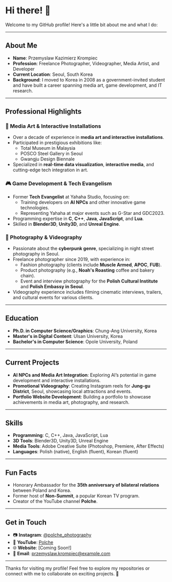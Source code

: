 # Hi there! 👋

Welcome to my GitHub profile! Here's a little bit about me and what I do:

---

## **About Me**

- **Name**: Przemyslaw Kazimierz Krompiec
- **Profession**: Freelance Photographer, Videographer, Media Artist, and Developer
- **Current Location**: Seoul, South Korea
- **Background**: I moved to Korea in 2008 as a government-invited student and have built a career spanning media art, game development, and IT research. 

---

## **Professional Highlights**

### **🎨 Media Art & Interactive Installations**
- Over a decade of experience in **media art and interactive installations**.
- Participated in prestigious exhibitions like:
  - Total Museum in Malaysia
  - POSCO Steel Gallery in Seoul
  - Gwangju Design Biennale
- Specialized in **real-time data visualization**, **interactive media**, and cutting-edge tech integration in art.

### **🎮 Game Development & Tech Evangelism**
- Former **Tech Evangelist** at Yahaha Studio, focusing on:
  - Training developers on **AI NPCs** and other innovative game technologies.
  - Representing Yahaha at major events such as G-Star and GDC2023.
- Programming expertise in **C**, **C++**, **Java**, **JavaScript**, and **Lua**.
- Skilled in **Blender3D**, **Unity3D**, and **Unreal Engine**.

### **📸 Photography & Videography**
- Passionate about the **cyberpunk genre**, specializing in night street photography in Seoul.
- Freelance photographer since 2019, with experience in:
  - Fashion photography (clients include **Muscle Armed**, **APOC**, **FUB**).
  - Product photography (e.g., **Noah's Roasting** coffee and bakery chain).
  - Event and interview photography for the **Polish Cultural Institute** and **Polish Embassy in Seoul**.
- Videography experience includes filming cinematic interviews, trailers, and cultural events for various clients.

---

## **Education**

- **Ph.D. in Computer Science/Graphics**: Chung-Ang University, Korea
- **Master's in Digital Content**: Ulsan University, Korea
- **Bachelor's in Computer Science**: Opole University, Poland

---

## **Current Projects**

- **AI NPCs and Media Art Integration**: Exploring AI’s potential in game development and interactive installations.
- **Promotional Videography**: Creating Instagram reels for **Jung-gu District**, Seoul, showcasing local attractions and events.
- **Portfolio Website Development**: Building a portfolio to showcase achievements in media art, photography, and research.

---

## **Skills**

- **Programming**: C, C++, Java, JavaScript, Lua
- **3D Tools**: Blender3D, Unity3D, Unreal Engine
- **Media Tools**: Adobe Creative Suite (Photoshop, Premiere, After Effects)
- **Languages**: Polish (native), English (fluent), Korean (fluent)

---

## **Fun Facts**

- Honorary Ambassador for the **35th anniversary of bilateral relations** between Poland and Korea.
- Former host of **Non-Summit**, a popular Korean TV program.
- Creator of the YouTube channel **Polche**.

---

## **Get in Touch**

- 📷 **Instagram**: [@polche_photography](#)
- 🎥 **YouTube**: [Polche](#)
- 🌐 **Website**: [Coming Soon!]
- 📩 **Email**: przemyslaw.krompiec@example.com

---

Thanks for visiting my profile! Feel free to explore my repositories or connect with me to collaborate on exciting projects. 🚀
